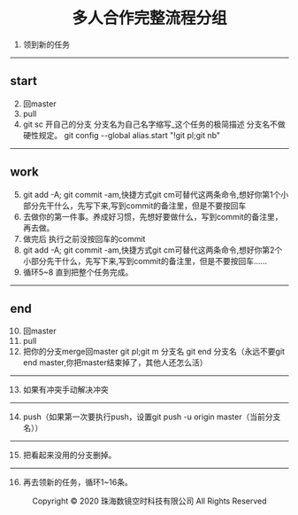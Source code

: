 # <center>多人合作完整流程分组</center>

1. 领到新的任务

----------------------------------------------------

## start

2. 回master 
3. pull
4. git sc 开自己的分支 分支名为自己名字缩写_这个任务的极简描述 分支名不做硬性规定。
git config --global alias.start "!git pl;git nb"

----------------------------------------------------

## work

5. git add -A; git commit -am,快捷方式git cm可替代这两条命令,想好你第1个小部分先干什么，先写下来,写到commit的备注里，但是不要按回车
6. 去做你的第一件事。养成好习惯，先想好要做什么，写到commit的备注里，再去做。
7. 做完后 执行之前没按回车的commit
8. git add -A; git commit -am,快捷方式git cm可替代这两条命令,想好你第2个小部分先干什么，先写下来,写到commit的备注里，但是不要按回车……
9. 循环5~8 直到把整个任务完成。

----------------------------------------------------

## end

10. 回master
11. pull
12. 把你的分支merge回master
git pl;git m 分支名
git end 分支名（永远不要git end master,你把master结束掉了，其他人还怎么活）

----------------------------------------------------

13. 如果有冲突手动解决冲突

----------------------------------------------------

14. push（如果第一次要执行push，设置git push -u origin master（当前分支名））

----------------------------------------------------

15. 把看起来没用的分支删掉。

----------------------------------------------------

16. 再去领新的任务，循环1~16条。

<center> Copyright © 2020 珠海数镜空时科技有限公司 All Rights Reserved</center>
